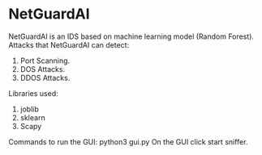 ﻿# NetGuardAI
NetGuardAI is an IDS based on machine learning model (Random Forest).
Attacks that NetGuardAI can detect:
1. Port Scanning.
2. DOS Attacks.
3. DDOS Attacks.

Libraries used:
1. joblib
2. sklearn
3. Scapy

Commands to run the GUI:
python3 gui.py
On the GUI click start sniffer.

